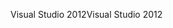 <span data-ttu-id="5e546-101">Visual Studio 2012</span><span class="sxs-lookup"><span data-stu-id="5e546-101">Visual Studio 2012</span></span>